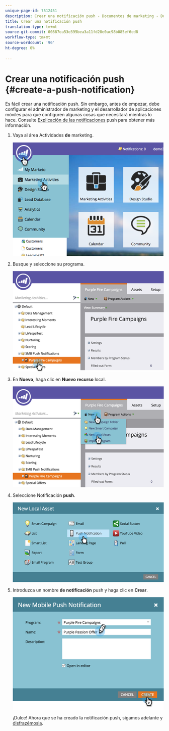 ```yaml
---
unique-page-id: 7512451
description: Crear una notificación push - Documentos de marketing - Documentación del producto
title: Crear una notificación push
translation-type: tm+mt
source-git-commit: 00887ea53e395bea3a11fd28e0ac98b085ef6ed8
workflow-type: tm+mt
source-wordcount: '96'
ht-degree: 0%

---
```



# Crear una notificación push {#create-a-push-notification}

Es fácil crear una notificación push. Sin embargo, antes de empezar, debe configurar el administrador de marketing y el desarrollador de aplicaciones móviles para que configuren algunas cosas que necesitará mientras lo hace. Consulte [Explicación de las notificaciones](understanding-push-notifications.md) push para obtener más información.

1. Vaya al área Actividades **de** marketing.

   ![](assets/image2015-4-22-18-3a46-3a14.png)

1. Busque y seleccione su programa.

   ![](assets/image2015-4-23-13-3a31-3a43.png)

1. En **Nuevo**, haga clic en **Nuevo recurso** local.

   ![](assets/image2015-4-23-13-3a33-3a20.png)

1. Seleccione Notificación **push**.

   ![](assets/image2015-4-23-13-3a35-3a6.png)

1. Introduzca un nombre **de notificación** push y haga clic en **Crear**.

   ![](assets/image2015-4-23-13-3a36-3a56.png)

   ¡Dulce! Ahora que se ha creado la notificación push, sigamos adelante y [disfrazémosla](configure-mobile-push-notification.md).

